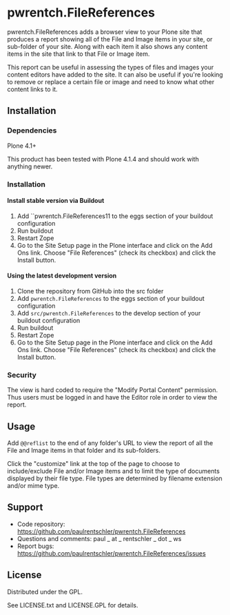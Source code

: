 # pwrentch.FileReferences

pwrentch.FileReferences adds a browser view to your Plone site that produces a report showing all of the File and Image items in your site, or sub-folder of your site. Along with each item it also shows any content items in the site that link to that File or Image item.

This report can be useful in assessing the types of files and images your content editors have added to the site. It can also be useful if you're looking to remove or replace a certain file or image and need to know what other content links to it.

## Installation

### Dependencies

Plone 4.1+

This product has been tested with Plone 4.1.4 and should work with anything newer.


### Installation

#### Install stable version via Buildout

1. Add ``pwrentch.FileReferences11 to the eggs section of your buildout configuration
1. Run buildout
1. Restart Zope
1. Go to the Site Setup page in the Plone interface and click on the Add Ons link. Choose "File References" (check its checkbox) and click the Install button.

#### Using the latest development version

1. Clone the repository from GitHub into the src folder
1. Add ``pwrentch.FileReferences`` to the eggs section of your buildout configuration
1. Add ``src/pwrentch.FileReferences`` to the develop section of your buildout configuration
1. Run buildout
1. Restart Zope
1. Go to the Site Setup page in the Plone interface and click on the Add Ons link. Choose "File References" (check its checkbox) and click the Install button.


### Security

The view is hard coded to require the "Modify Portal Content" permission. Thus users must be logged in and have the Editor role in order to view the report.


## Usage

Add ``@@reflist`` to the end of any folder's URL to view the report of all the File and Image items in that folder and its sub-folders.

Click the "customize" link at the top of the page to choose to include/exclude File and/or Image items and to limit the type of documents displayed by their file type. File types are determined by filename extension and/or mime type.


## Support

- Code repository: https://github.com/paulrentschler/pwrentch.FileReferences
- Questions and comments: paul _ at _ rentschler _ dot _ ws
- Report bugs: https://github.com/paulrentschler/pwrentch.FileReferences/issues


## License

Distributed under the GPL.

See LICENSE.txt and LICENSE.GPL for details.
